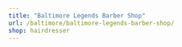 ```yaml
---
title: "Baltimore Legends Barber Shop"
url: /baltimore/baltimore-legends-barber-shop/
shop: hairdresser
---
```


